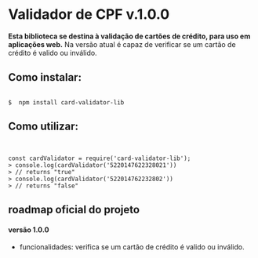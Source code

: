# Validador de CPF v.1.0.0

**Esta biblioteca se destina à validação de cartões de crédito, para uso em aplicações web.**
Na versão atual é capaz de verificar se um cartão de crédito é valido ou inválido.

## Como instalar:

```shell

$  npm install card-validator-lib

```

## Como utilizar:

```node


const cardValidator = require('card-validator-lib');
> console.log(cardValidator('5220147622328021'))
> // returns "true"
> console.log(cardValidator('522014762232802'))
> // returns "false"

```

## roadmap oficial do projeto


#### versão 1.0.0 
- funcionalidades: verifica se um cartão de crédito é valido ou inválido.
